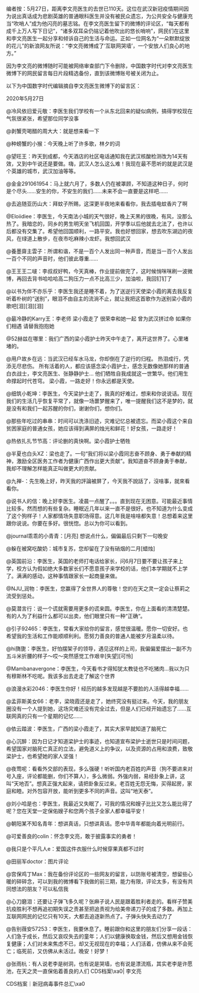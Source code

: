 编者按：5月27日，距离李文亮医生的去世已110天。这位在武汉新冠疫情期间因为说出真话成为悲剧英雄的普通眼科医生并没有被民众遗忘，为公共安全与健康充当“吹哨人”成为他闪亮的墓志铭。在李文亮医生留下的微博的评论区，“每天都有成千上万人写下日记”，“诸多双耳朵仍铭记着他吹出的悠长哨响”，网民们在这里和李文亮医生一起分享和倾诉自己的生活与命运。正如一位网名为“一朵默默绽放的花儿”的新浪网友所说：“李文亮微博成了‘互联网哭墙’，一个安放人们良心的地方。”

因为李文亮的微博随时可能被网络审查部门下令删除，中国数字时代对李文亮医生微博下的网民留言每日片段精选备份，直到该微博账号被关闭为止。 

以下为中国数字时代编辑摘自李文亮医生微博下的留言区：

2020年5月27日

@冷风依旧爱元敬：李医生我们学校有一个从东北回来的疑似病例，搞得学校现在气氛很紧张，希望那位同学没事

@剥蟹壳喝醋的周大大：就是想来看一下

@种螃蟹的小猴：今天晚上听了许多歌，林夕的词

@望旺王：昨天到成都，今天酒店的社区电话通知我在武汉核酸检测改为14天有效，又到中午说还是要做。嗨，武汉人怎么这么难！我现在最不愿听的就是武汉是个英雄的城市，武汉加油等等。

@金金291061954：马上就六月了，多数人仍在被罩顾，不知道这种日子，何时是个尽头……安生的你，不安生的我们……未来不会一直要是这样吧……

@去追随亚历山大：拜蚊子所赐，这深更半夜地来看看你，我去插电蚊香片了啊

@Eloiidiee：李医生，今天南法小城的天气很好，晚上天黑的很晚，有风，没那么热了。我暗恋的，同乡的男生明天坐飞机回国，开学季以后他就去北法了，也许以后都没有交集了。希望他回国顺利，一路平安。我也好想回家，想去吹东湖边的夜风，在绿道上散步，在夜市吃麻辣小龙虾。我想回武汉

@養墨齋主雲子：所谓和谐，不是一百个人发出同一种声音，而是当一百个人发出一百个不同的声音时，他们彼此尊重……

@王王王二啵：李叔叔好鸭，今天真棒，作业提前做完了，这时候悄咪咪刷一波微博，再回去背书哈哈哈高二狗压力一点不比高三少，加油啦，我回钉钉了

@以书为伴不亦乐乎：李医生我还是睡不着，为了送逆行天使梁小霞的离去我反复听着朴树的“送别”，眼泪不由自主的流淌不止，就让我把这首歌作为送别梁小霞的歌吧[泪][泪][泪]

@最冷静的Karry王：李老师 梁小霞走了 很荣幸和她一起 曾为武汉拼过命 如果你们相遇 请替我抱抱她

@52赫兹在哪里：我们广西的梁小霞护士昨天中午走了，离开这世界了。心里堵堵的。

@用户故乡在远：当武汉已经车水马龙，你却倒在了逆行的归程。 热泪成行，凭添无尽悲伤。 所有活着的人，都应该感念梁小霞护士，感念无数像她那样的普通白衣战士，李文亮医生、张静静护士&#8230; 他们牺牲自我成就这一世繁华。他们用生命撑起时代苍穹。 梁小霞，一路走好！你永远都是天使。

@细筑小乾坤：李医生，今天梁护士走了，我真的好难过，想来和你说说话。现在我们的生活几乎恢复平常了，就像一场噩梦醒来了，唯一提醒我们这不是梦的，就是没有和我们一起苏醒的你们，谢谢你们，想你们。

@那些年吃过的串串：时间可以洗涤旧迹，灾难记忆总被遗忘。而梁小霞这个来自贫困家庭的普通女孩，她应该得到满屏的烛光和鲜花！好女孩，一路走好！

@热依扎扎节节高：评论删的真快啊。梁小霞护士牺牲

@半夏也白头XZ：梁也走了。一句“我们将以梁小霞同志奋不顾身、勇于奉献的精神，激励全区医务工作者为健康广西作出更大贡献”。我知道奋不顾身勇于奉献，我却不理解怎样能真正叫做更大的贡献。

@九禅-：先生晚上好，昨天我的評論被屏了，今天我不說話了，沒啥事，就來看看你。

@说书人的信：晚上好李医生。凌晨一点醒了。。。直到现在无困意。可能最近事情比较多。然而想的有些复杂。睡眠近几年以来一直不是很好。也不知道为什么变成了这个狗样子！人家都情场失意职场得意。这几年我是啥啥都失意！总想着来这里跟你说说。你要在多好。很恍惚。总以为你可以看到。

@journal乖乖的小青青：[月亮] 想说点什么，偏偏最后只剩下一句晚安

@躲在被窝吃酸奶：城市复苏，您却留在了没有硝烟的二月[蜡烛]

@英国前沿：李医生，英国的老师打电话给家长，问6月7日要不要让孩子来上学，校方认为假如绝大多数家长们不愿意孩子来学校的话，他们本学期就不上学了。满满的感动，这种事情跟家长一起商量来做。

@NJU_润物：李医生，您赢得了全世界人的尊敬！您的在天之灵一定会让蔡莉之流受到惩处。

@莫潜言行：说一个谎就需要用更多的谎来圆。李医生，你在上面看的清清楚楚。有的人为了利益什么都可以出卖，他们眼里只有一种“正确“。

@引子92465：李医生，常看大家给你的留言，感觉很温暖。愿你一切安好。也希望我的生活和工作能顺顺利利。愿努力善良的普通人能被岁月温柔以待。

@hi旖旎：李医生，好怕摆架子的领导，遇见这样的上司，我偏偏爱摆出一副不为五斗米折腰的样子～哎～突然感觉工作艰辛[失望][可怜]

@Mambanavergone：李医生，今天看书才得知犹太教徒也不吃猪肉…我以为只有穆斯林不吃呢。我该多出去走走了解这个世界

@浪漫水彩2046：李医生你好！经历的越多发现越是不要脸的人活得越幸福……

@孟菲斯美女66：老李，梁晓霞还是走了，她终究没有挺过来。今天，我的朋友圈没有一个人提到她，这场灾难还没有完全过去，但是人们已经开始遗忘了……互联网真的只有一个星期的记忆…… 

@依云踏波：李医生，广西的梁小霞走了，其实大家早就知道了脑死亡

@心沉醉：因为日记才知道梁护士的事迹，也知道宣布梁护士逝世只是时间问题，希望国家对脑死亡真正的立法，避免道义上的争议，以及资源的占用和浪费，致敬梁护士，也希望她的家人坚强！

@夜莺呢：看看外交部的表现，多么强硬！听听国内老百姓的声音（狗不要进来对号入座，评论都能删，你们不算人），多么微弱。外强内弱，易经卦象上讲，这叫“天地否”。想真正强大起来，请把卦象反过来。老百姓无怨无悔，买得起房，家庭和睦。对外包容开放，能听到更多不同的声音。这叫“地天泰”。

@刘小哈是也：李医生，我最近又失眠了，可我的情况和嫂子比比又怎么能比得了呢？您在天堂一定保佑嫂子和您两个孩子全家人都幸福平安！

@朝阳某不知名青年：想讲真话，只想讲真话。愿中华青年都能向着光明前行。

@可爱善良的colin：怀念李文亮，敢于披露事实的勇者！

@我只是个平凡人e：爱国这件衣服什么时候穿果真都不过时

@田丽军doctor：图片评论 

@宫保鸡丁Max：我在备份评论区的一些网友的留言，以防账号被清空，想留些心暖的碎碎念，可以到我的微博看下我做的前三期，能力有限，评论太多，有没有共同想法的朋友？可以私信我

@心刀磨泪：还要让子弹飞多久呢？张麻子说人民是跟着胜利者走的。看样子赞美抗疫胜利不想再追初期失误之责甚至把追责视为给美帝递刀子的成了多数。再加上互联网网民的记忆只有10天，大都去追逐新热点了。子弹头快失去动力了

@告别薇安57253：李医生，我要休息了。睡前跟你和这里的朋友们分享一段话：人们急于成长，然后又哀叹失去的童年；人们以健康换取金钱，然后又想用金钱恢复健康；人们对未来焦虑不已，却又无视现在的幸福；人们活着，仿佛从来不会死亡；临死前，又仿佛从未活过。晚安！好梦！

@张雨杭：有人说老李是树洞，也有说是哭墙，也有说是漂流瓶，其实老李是许愿池，在天之灵一直保佑着善良的人们 CDS档案\xa0| 李文亮

CDS档案｜新冠病毒事件总汇\xa0


